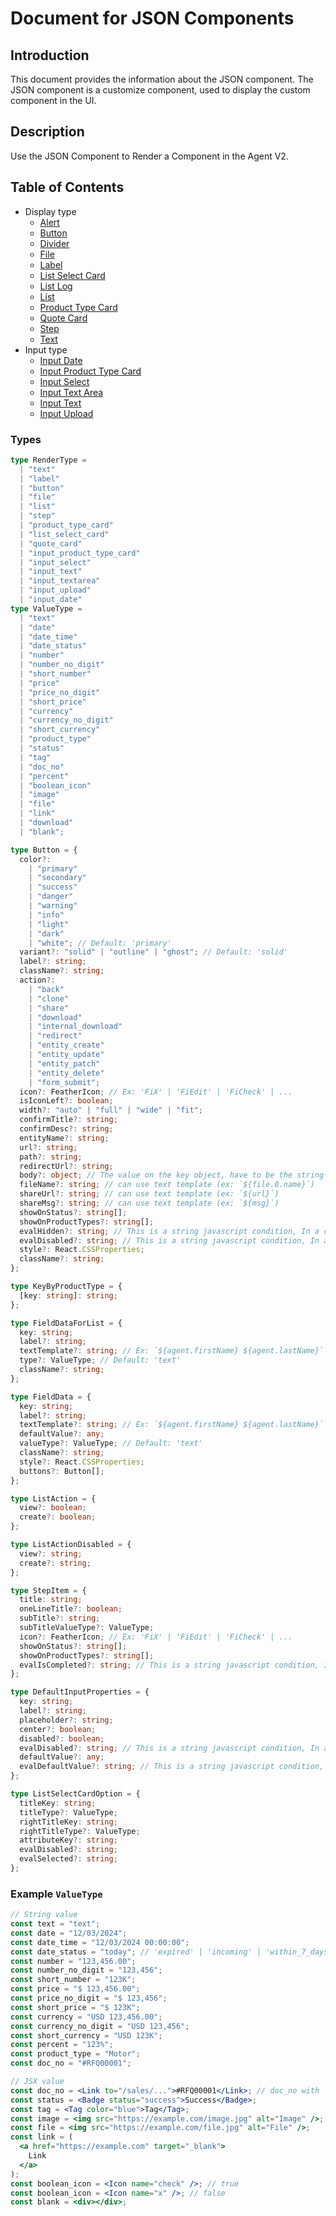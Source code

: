 # Document for JSON Components

## Introduction

This document provides the information about the JSON component.
The JSON component is a customize component, used to display the custom component in the UI.

## Description

Use the JSON Component to Render a Component in the Agent V2.

## Table of Contents

- Display type
  - [Alert](./alert.md)
  - [Button](./button.md)
  - [Divider](./divider.md)
  - [File](./file.md)
  - [Label](./label.md)
  - [List Select Card](./list_select_card.md)
  - [List Log](./list_log.md)
  - [List](./list.md)
  - [Product Type Card](./product_type_card.md)
  - [Quote Card](./quote_card.md)
  - [Step](./step.md)
  - [Text](./text.md)
- Input type
  - [Input Date](./input_date.md)
  - [Input Product Type Card](./input_product_type_card.md)
  - [Input Select](./input_select.md)
  - [Input Text Area](./input_textarea.md)
  - [Input Text](./input_text.md)
  - [Input Upload](./input_upload_.md)

### Types

```ts
type RenderType =
  | "text"
  | "label"
  | "button"
  | "file"
  | "list"
  | "step"
  | "product_type_card"
  | "list_select_card"
  | "quote_card"
  | "input_product_type_card"
  | "input_select"
  | "input_text"
  | "input_textarea"
  | "input_upload"
  | "input_date"
type ValueType =
  | "text"
  | "date"
  | "date_time"
  | "date_status"
  | "number"
  | "number_no_digit"
  | "short_number"
  | "price"
  | "price_no_digit"
  | "short_price"
  | "currency"
  | "currency_no_digit"
  | "short_currency"
  | "product_type"
  | "status"
  | "tag"
  | "doc_no"
  | "percent"
  | "boolean_icon"
  | "image"
  | "file"
  | "link"
  | "download"
  | "blank";

type Button = {
  color?:
    | "primary"
    | "secondary"
    | "success"
    | "danger"
    | "warning"
    | "info"
    | "light"
    | "dark"
    | "white"; // Default: 'primary'
  variant?: "solid" | "outline" | "ghost"; // Default: 'solid'
  label?: string;
  className?: string;
  action?:
    | "back"
    | "clone"
    | "share"
    | "download"
    | "internal_download"
    | "redirect"
    | "entity_create"
    | "entity_update"
    | "entity_patch"
    | "entity_delete"
    | "form_submit";
  icon?: FeatherIcon; // Ex: 'FiX' | 'FiEdit' | 'FiCheck' | ...
  isIconLeft?: boolean;
  width?: "auto" | "full" | "wide" | "fit";
  confirmTitle?: string;
  confirmDesc?: string;
  entityName?: string;
  url?: string;
  path?: string;
  redirectUrl?: string;
  body?: object; // The value on the key object, have to be the string javascript only. please see the example in the button.md
  fileName?: string; // can use text template (ex: `${file.0.name}`)
  shareUrl?: string; // can use text template (ex: `${url}`)
  shareMsg?: string; // can use text template (ex: `${msg}`)
  showOnStatus?: string[];
  showOnProductTypes?: string[];
  evalHidden?: string; // This is a string javascript condition, In a code we will use `eval` to execute this condition
  evalDisabled?: string; // This is a string javascript condition, In a code we will use `eval` to execute this condition
  style?: React.CSSProperties;
  className?: string;
};

type KeyByProductType = {
  [key: string]: string;
};

type FieldDataForList = {
  key: string;
  label?: string;
  textTemplate?: string; // Ex: `${agent.firstName} ${agent.lastName}`
  type?: ValueType; // Default: 'text'
  className?: string;
};

type FieldData = {
  key: string;
  label?: string;
  textTemplate?: string; // Ex: `${agent.firstName} ${agent.lastName}`
  defaultValue?: any;
  valueType?: ValueType; // Default: 'text'
  className?: string;
  style?: React.CSSProperties;
  buttons?: Button[];
};

type ListAction = {
  view?: boolean;
  create?: boolean;
};

type ListActionDisabled = {
  view?: string;
  create?: string;
};

type StepItem = {
  title: string;
  oneLineTitle?: boolean;
  subTitle?: string;
  subTitleValueType?: ValueType;
  icon?: FeatherIcon; // Ex: 'FiX' | 'FiEdit' | 'FiCheck' | ...
  showOnStatus?: string[];
  showOnProductTypes?: string[];
  evalIsCompleted?: string; // This is a string javascript condition, In a code we will use `eval` to execute this condition
};

type DefaultInputProperties = {
  key: string;
  label?: string;
  placeholder?: string;
  center?: boolean;
  disabled?: boolean;
  evalDisabled?: string; // This is a string javascript condition, In a code we will use `eval` to execute this condition
  defaultValue?: any;
  evalDefaultValue?: string; // This is a string javascript condition, In a code we will use `eval` to execute this condition
};

type ListSelectCardOption = {
  titleKey: string;
  titleType?: ValueType;
  rightTitleKey: string;
  rightTitleType?: ValueType;
  attributeKey?: string;
  evalDisabled?: string;
  evalSelected?: string;
};
```

### Example `ValueType`

```jsx
// String value
const text = "text";
const date = "12/03/2024";
const date_time = "12/03/2024 00:00:00";
const date_status = "today"; // 'expired' | 'incoming' | 'within_7_days' | 'within_30_days'
const number = "123,456.00";
const number_no_digit = "123,456";
const short_number = "123K";
const price = "$ 123,456.00";
const price_no_digit = "$ 123,456";
const short_price = "$ 123K";
const currency = "USD 123,456.00";
const currency_no_digit = "USD 123,456";
const short_currency = "USD 123K";
const percent = "123%";
const product_type = "Motor";
const doc_no = "#RFQ00001";

// JSX value
const doc_no = <Link to="/sales/...">#RFQ00001</Link>; // doc_no with `to` property
const status = <Badge status="success">Success</Badge>;
const tag = <Tag color="blue">Tag</Tag>;
const image = <img src="https://example.com/image.jpg" alt="Image" />;
const file = <img src="https://example.com/file.jpg" alt="File" />;
const link = (
  <a href="https://example.com" target="_blank">
    Link
  </a>
);
const boolean_icon = <Icon name="check" />; // true
const boolean_icon = <Icon name="x" />; // false
const blank = <div></div>;
```
